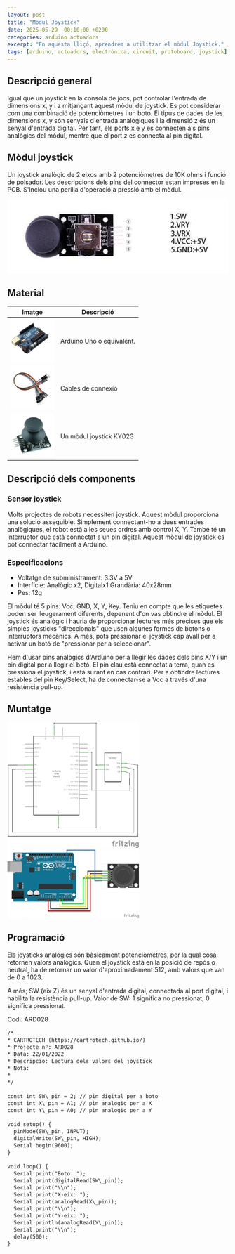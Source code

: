 ```yaml
---
layout: post
title: "Mòdul Joystick"
date: 2025-05-29  00:10:00 +0200
categories: arduino actuadors 
excerpt: "En aquesta lliçó, aprendrem a utilitzar el mòdul Joystick."
tags: [arduino, actuadors, electrònica, circuit, protoboard, joystick]
---
```


[img1]: /assets/imatges/ard/ard_28_01.png "Pins del mòdul KY-023"
[img2]: /assets/imatges/ard/ard_28_02.png "Muntatge KY-023"
[img3]: /assets/imatges/ard/ard_28_03.png "Cablejat KY-023"
[img4]: /assets/imatges/mat/mat_unor3.png "Arduino Uno o equivalent"
[img5]: /assets/imatges/mat/mat_cables.png "Cables de connexió"
[img6]: /assets/imatges/mat/mat_KY-023.png "Mòdul joystick KY-023"

## Descripció general

Igual que un joystick en la consola de jocs, pot controlar l'entrada de
dimensions x, y i z mitjançant aquest mòdul de joystick. Es pot
considerar com una combinació de potenciòmetres i un botó. El tipus de
dades de les dimensions x, y són senyals d'entrada analògiques i la
dimensió z és un senyal d'entrada digital. Per tant, els ports x e y es
connecten als pins analògics del mòdul, mentre que el port z es connecta
al pin digital.

## Mòdul joystick

Un joystick analògic de 2 eixos amb 2 potenciòmetres de 10K ohms i
funció de polsador. Les descripcions dels pins del connector estan
impreses en la PCB. S'inclou una perilla d'operació a pressió amb el
mòdul.

![Pins del mòdul KY-023][img1]

## Material

| Imatge | Descripció                |
| ------ | ------------------------ |
| ![Arduino UNO][img4]  | Arduino Uno o equivalent. |
| ![Cables][img5] | Cables de connexió        |
| ![KY-023][img6] | Un mòdul joystick KY023   |

## Descripció dels components

### Sensor joystick

Molts projectes de robots necessiten joystick. Aquest mòdul proporciona
una solució assequible. Simplement connectant-ho a dues entrades
analògiques, el robot està a les seues ordres amb control X, Y. També té
un interruptor que està connectat a un pin digital. Aquest mòdul de
joystick es pot connectar fàcilment a Arduino.

### Especificacions

- Voltatge de subministrament: 3.3V a 5V
- Interfície: Analògic x2, Digitalx1 Grandària: 40x28mm
- Pes: 12g

El mòdul té 5 pins: Vcc, GND, X, Y, Key. Teniu en compte que les
etiquetes poden ser lleugerament diferents, depenent d'on vas obtindre
el mòdul. El joystick és analògic i hauria de proporcionar lectures més
precises que els simples joysticks "direccionals" que usen algunes
formes de botons o interruptors mecànics. A més, pots pressionar el
joystick cap avall per a activar un botó de "pressionar per a
seleccionar".

Hem d'usar pins analògics d'Arduino per a llegir les dades dels pins
X/Y i un pin digital per a llegir el botó. El pin clau està connectat a
terra, quan es pressiona el joystick, i està surant en cas contrari. Per
a obtindre lectures estables del pin Key/Select, ha de connectar-se a
Vcc a través d'una resistència pull-up.

## Muntatge

![Esquema elèctric mòdul KY-023][img2]
![Cablejat mòdul KY-023][img3]

## Programació

Els joysticks analògics són bàsicament potenciòmetres, per la qual cosa
retornen valors analògics. Quan el joystick està en la posició de repòs
o neutral, ha de retornar un valor d'aproximadament 512, amb valors que
van de 0 a 1023.

A més; SW (eix Z) és un senyal d'entrada digital, connectada al port
digital, i habilita la resistència pull-up. Valor de SW: 1 significa no
pressionat, 0 significa pressionat.

Codi: ARD028

```Arduino
/*
* CARTROTECH (https://cartrotech.github.io/)
* Projecte nº: ARD028
* Data: 22/01/2022
* Descripcio: Lectura dels valors del joystick
* Nota:
*
*/

const int SW\_pin = 2; // pin digital per a boto
const int X\_pin = A1; // pin analogic per a X
const int Y\_pin = A0; // pin analogic per a Y

void setup() {
  pinMode(SW\_pin, INPUT);
  digitalWrite(SW\_pin, HIGH);
  Serial.begin(9600);
}

void loop() {
  Serial.print("Boto: ");
  Serial.print(digitalRead(SW\_pin));
  Serial.print("\\n");
  Serial.print("X-eix: ");
  Serial.print(analogRead(X\_pin));
  Serial.print("\\n");
  Serial.print("Y-eix: ");
  Serial.println(analogRead(Y\_pin));
  Serial.print("\\n");
  delay(500);
}
```
